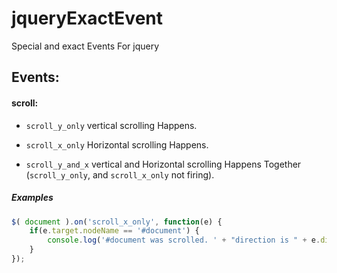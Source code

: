 jqueryExactEvent
================

Special and exact Events For jquery


Events:
-------
#### scroll: ####
- `scroll_y_only` vertical scrolling Happens.

- `scroll_x_only` Horizontal scrolling Happens.

- `scroll_y_and_x` vertical and Horizontal scrolling Happens Together (`scroll_y_only`, and `scroll_x_only` not firing).

##### Examples #####
```javascript
$( document ).on('scroll_x_only', function(e) {
    if(e.target.nodeName == '#document') {
        console.log('#document was scrolled. ' + "direction is " + e.direction.x);
    }
});
```
